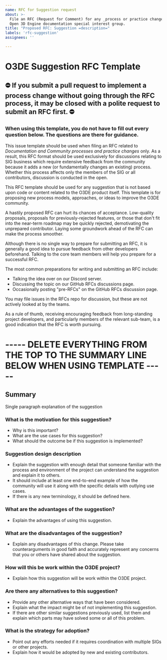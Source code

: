 ```yaml
---
name: RFC for Suggestion request
about: >-
  File an RFC (Request for Comment) for any _process or practice change_ relevant to the functioning of the
  Open 3D Engine documentation special interest group.
title: "Proposed RFC: Suggestion =description="
labels: 'rfc-suggestion'
assignees: ''

---
```


# O3DE Suggestion RFC Template

## :no_entry: If you submit a pull request to implement a process change without going through the RFC process, it may be closed with a polite request to submit an RFC first. :no_entry:

### When using this template, you do not have to fill out every question below. The questions are there for guidance.

This issue template should be used when filing an RFC related to _Documentation and Community processes and practice changes_ only. As a result, this RFC format should be used exclusively for discussions relating to SIG business which require extensive feedback from the community because it adds a new (or fundamentally changes an existing) process. Whether this process affects only the members of the SIG or all contributors, discussion is conducted in the open.

This RFC template should be used for any suggestion that is not based upon code or content related to the O3DE product itself. This template is for proposing new process models, approaches, or ideas to improve the O3DE community.

A hastily proposed RFC can hurt its chances of acceptance. Low-quality proposals, proposals for previously-rejected features, or those that don't fit into the near-term roadmap may be quickly rejected, demotivating the unprepared contributor. Laying some groundwork ahead of the RFC can make the process smoother.

Although there is no single way to prepare for submitting an RFC, it is generally a good idea to pursue feedback from other developers beforehand. Talking to the core team members will help you prepare for a successful RFC.

The most common preparations for writing and submitting an RFC include:

* Talking the idea over on our Discord server.
* Discussing the topic on our GitHub RFCs discussions page.
* Occasionally posting "pre-RFCs" on the GitHub RFCs discussion page.

You may file issues in the RFCs repo for discussion, but these are not actively looked at by the teams.

As a rule of thumb, receiving encouraging feedback from long-standing project developers, and particularly members of the relevant sub-team, is a good indication that the RFC is worth pursuing.

# ----- DELETE EVERYTHING FROM THE TOP TO THE SUMMARY LINE BELOW WHEN USING TEMPLATE ----- #

## Summary

Single paragraph explanation of the suggestion

### What is the motivation for this suggestion?

* Why is this important? 
* What are the use cases for this suggestion?
* What should the outcome be if this suggestion is implemented?

### Suggestion design description

* Explain the suggestion with enough detail that someone familiar with the process and environment of the project can understand the suggestion and explain it to others.
* It should include at least one end-to-end example of how the community will use it along with the specific details with outlying use cases.
* If there is any new terminology, it should be defined here.

### What are the advantages of the suggestion?

* Explain the advantages of using this suggestion.

### What are the disadvantages of the suggestion?

- Explain any disadvantages of this change. Please take counterarguments in good faith and accurately represent any concerns that you or others have shared about the suggestion.

### How will this be work within the O3DE project?

- Explain how this suggestion will be work within the O3DE project.

### Are there any alternatives to this suggestion?

- Provide any other alternative ways that have been considered. 
- Explain what the impact might be of not implementing this suggestion.
- If there are other similar suggestions previously used, list them and explain which parts may have solved some or all of this problem.

### What is the strategy for adoption?

- Point out any efforts needed if it requires coordination with multiple SIGs or other projects. 
- Explain how it would be adopted by new and existing contributors.
